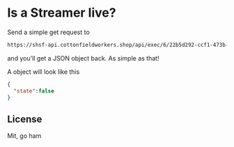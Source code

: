 # Is a Streamer live?
Send a simple get request to 
```bash
https://shsf-api.cottonfieldworkers.shop/api/exec/6/22b5d292-ccf1-473b-8838-4db550d6a1e6/check?streamer=STREAMERHERE
```
and you'll get a JSON object back. As simple as that!

A object will look like this
```json
{
  "state":false
}
```

## License
Mit, go ham
